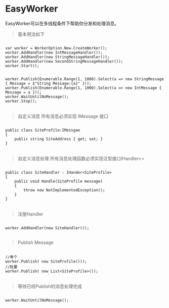 # EasyWorker

EasyWorker可以在多线程条件下帮助你分发和处理消息。

>基本用法如下

<pre>
<code>
var worker = WorkerOption.New.CreateWorker();
worker.AddHandler(new IntMessageHandler());
worker.AddHandler(new StringMessageHandler());
worker.AddHandler(new SecondStringMessageHandler());
worker.Start();


worker.Publish(Enumerable.Range(1, 1000).Select(a => new StringMessage { Message = $"String Message:{a}" }));
worker.Publish(Enumerable.Range(1, 1000).Select(a => new IntMessage { Message = a }));
worker.WaitUntilNoMessage();
worker.Stop();
</code>
</pre>

>自定义消息
所有消息必须实现 IMessage 接口
<pre>
<code>
public class SiteProfile:IMessgae
{
    public string SiteAddress { get; set; }
}
</code>
</pre>

>自定义消息处理
所有消息处理函数必须实现泛型接口IHandler&lt;>
<pre>
<code>
public class SiteHandler : IHander&lt;SiteProfile>
{
    public void Handle(SiteProfile message)
    {
        throw new NotImplementedException();
    }
}
</code>
</pre>

>注册Handler
<pre>
<code>
worker.AddHandler(new SiteHandler());
</code>
</pre>
>Publish Message
<pre>
<code>
//单个
worker.Publish( new SiteProfile()));
//批量
worker.Publish( new List&lt;SiteProfile>());    
</code>
</pre>

>等待已经Publish的消息处理完成
<pre>
<code>
worker.WaitUntilNoMessage();
</code>
</pre>
